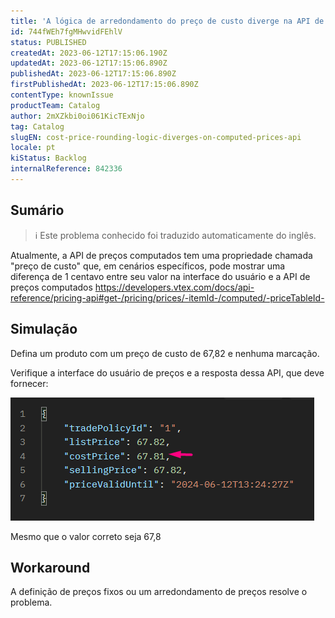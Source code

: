 ```yaml
---
title: 'A lógica de arredondamento do preço de custo diverge na API de preços calculados'
id: 744fWEh7fgMHwvidFEhlV
status: PUBLISHED
createdAt: 2023-06-12T17:15:06.190Z
updatedAt: 2023-06-12T17:15:06.890Z
publishedAt: 2023-06-12T17:15:06.890Z
firstPublishedAt: 2023-06-12T17:15:06.890Z
contentType: knownIssue
productTeam: Catalog
author: 2mXZkbi0oi061KicTExNjo
tag: Catalog
slugEN: cost-price-rounding-logic-diverges-on-computed-prices-api
locale: pt
kiStatus: Backlog
internalReference: 842336
---
```


## Sumário

>ℹ️ Este problema conhecido foi traduzido automaticamente do inglês.


Atualmente, a API de preços computados tem uma propriedade chamada "preço de custo" que, em cenários específicos, pode mostrar uma diferença de 1 centavo entre seu valor na interface do usuário e a API de preços computados https://developers.vtex.com/docs/api-reference/pricing-api#get-/pricing/prices/-itemId-/computed/-priceTableId-

## Simulação


Defina um produto com um preço de custo de 67,82 e nenhuma marcação.

Verifique a interface do usuário de preços e a resposta dessa API, que deve fornecer:

 ![](https://raw.githubusercontent.com/vtexdocs/help-center-content/refs/heads/main/docs/pt/known-issues/Catalog/a-logica-de-arredondamento-do-preco-de-custo-diverge-na-api-de-precos-calculados_1.png)

Mesmo que o valor correto seja 67,8

## Workaround


A definição de preços fixos ou um arredondamento de preços resolve o problema.





